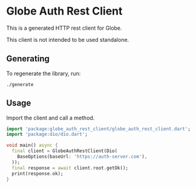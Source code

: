 # Globe Auth Rest Client

This is a generated HTTP rest client for Globe.

This client is not intended to be used standalone.

## Generating

To regenerate the library, run:

```
./generate
```

## Usage

Import the client and call a method.

```dart
import 'package:globe_auth_rest_client/globe_auth_rest_client.dart';
import 'package:dio/dio.dart';

void main() async {
  final client = GlobeAuthRestClient(Dio(
    BaseOptions(baseUrl: 'https://auth-server.com'),
  ));
  final response = await client.root.getOk();
  print(response.ok);
}
```